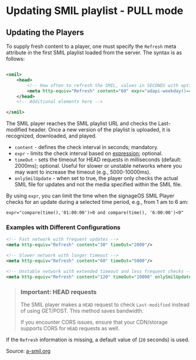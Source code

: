 # Updating SMIL playlist - PULL mode

## Updating the Players

To supply fresh content to a player, one must specify the `Refresh` meta attribute in the first SMIL playlist loaded
from the server. The syntax is as follows:

```xml

<smil>
    <head>
        <!-- How often to refresh the SMIL, values in SECONDS with optional expression and timeout -->
        <meta http-equiv="Refresh" content="60" expr="adapi-weekday()=4" timeOut="5000" onlySmilUpdate="true"/>
    </head>
    <!-- Additional elements here -->

</smil>
```

The SMIL player reaches the SMIL playlist URL and checks the Last-modified header. Once a new version of the playlist is
uploaded, it is recognized, downloaded, and played.

- `content` - defines the check interval in seconds; mandatory.
- `expr` - limits the check interval based on [expression](https://docs.signageos.io/hc/en-us/articles/4405241217810);
  optional.
- `timeOut` - sets the timeout for HEAD requests in milliseconds (default: 2000ms); optional. Useful for slower or unstable networks where you may want to increase the timeout (e.g., 5000-10000ms).
- `onlySmilUpdate` - when set to true, the player only checks the actual SMIL file for updates and not the media
  specified within the SMIL file.

By using `expr`, you can limit the time when the signageOS SMIL Player checks for an update during a selected time
period, e.g., from 1 am to 6 am:

`expr="compare(time(),'01:00:00')>0 and compare(time(), '6:00:00')<0"`

### Examples with Different Configurations

```xml
<!-- Fast network with frequent updates -->
<meta http-equiv="Refresh" content="30" timeOut="2000"/>

<!-- Slower network with longer timeout -->
<meta http-equiv="Refresh" content="60" timeOut="5000"/>

<!-- Unstable network with extended timeout and less frequent checks -->
<meta http-equiv="Refresh" content="120" timeOut="10000" onlySmilUpdate="true"/>
```

> ### Important: HEAD requests
>The SMIL player makes a `HEAD` request to check `Last-modified` instead of using GET/POST. This method saves bandwidth.
>
> If you encounter CORS issues, ensure that your CDN/storage supports CORS for `HEAD` requests as well.

If the `Refresh` information is missing, a default value of (`20` seconds) is used.

Source: [a-smil.org](https://www.a-smil.org/index.php/Main_Page)
